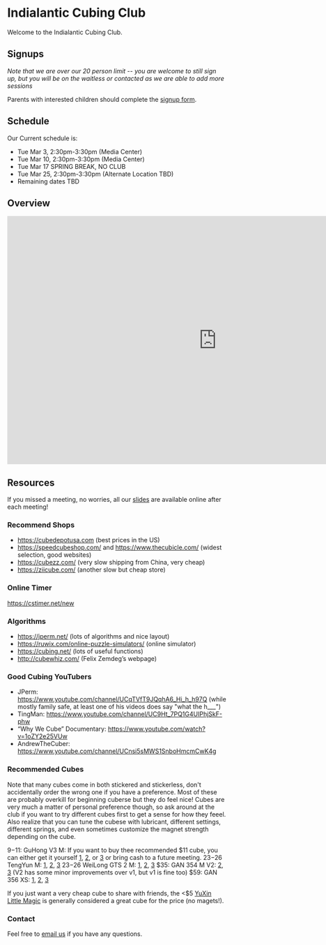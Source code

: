 # Indialantic Cubing Club

Welcome to the Indialantic Cubing Club.

## Signups

*Note that we are over our 20 person limit -- you are welcome to still sign up, but you will be on the waitless or contacted as we are able to add more sessions*

Parents with interested children should complete the [signup form](https://forms.gle/wQP9UqDBvwxYibyG9).

## Schedule

Our Current schedule is:

- Tue Mar 3, 2:30pm-3:30pm (Media Center)
- Tue Mar 10, 2:30pm-3:30pm (Media Center)
- Tue Mar 17 SPRING BREAK, NO CLUB
- Tue Mar 25, 2:30pm-3:30pm (Alternate Location TBD)
- Remaining dates TBD

## Overview

<iframe src="https://docs.google.com/presentation/d/e/2PACX-1vRL_ZxHZzh_5VdnAZWCkg9VQ-MwRE0gSN-7rYBAKVZjfvZWGgxfKJWbxqvR86nrWfIy3RLGa01Ts405/embed?start=false&loop=false&delayms=5000" frameborder="0" width="960" height="569" allowfullscreen="true" mozallowfullscreen="true" webkitallowfullscreen="true"></iframe>

## Resources

If you missed a meeting, no worries, all our [slides](https://drive.google.com/drive/u/0/folders/1Ews8dUe3AFnRn6iTm5Vc3st5mb_zcouR) are available online after each meeting!

### Recommend Shops

- https://cubedepotusa.com (best prices in the US)
- https://speedcubeshop.com/ and https://www.thecubicle.com/ (widest selection, good websites)
- https://cubezz.com/ (very slow shipping from China, very cheap)
- https://ziicube.com/ (another slow but cheap store)

### Online Timer

https://cstimer.net/new

### Algorithms

- https://jperm.net/ (lots of algorithms and nice layout)
- https://ruwix.com/online-puzzle-simulators/ (online simulator)
- https://cubing.net/ (lots of useful functions)
- http://cubewhiz.com/ (Felix Zemdeg’s webpage)

### Good Cubing YouTubers

- JPerm: https://www.youtube.com/channel/UCqTVfT9JQqhA6_Hi_h_h97Q (while mostly family safe, at least one of his videos does say "what the h___")
- TingMan: https://www.youtube.com/channel/UC9Ht_7PQ1G4UIPhjSkF-phw
- “Why We Cube” Documentary: https://www.youtube.com/watch?v=1oZY2e25VUw
- AndrewTheCuber: https://www.youtube.com/channel/UCnsi5sMWS1SnboHmcmCwK4g

### Recommended Cubes

Note that many cubes come in both stickered and stickerless, don't accidentally order the wrong one if you have a preference. Most of these are probably overkill for beginning cuberse but they do feel nice! Cubes are very much a matter of personal preference though, so ask around at the club if you want to try different cubes first to get a sense for how they feeel. Also realize that you can tune the cubese with lubricant, different settings, different springs, and even sometimes customize the magnet strength depending on the cube. 

$9-$11: GuHong V3 M: If you want to buy thee recommended $11 cube, you can either get it yourself [1](https://cubedepotusa.com/products/dayan-guhong-v3-m), [2](https://speedcubeshop.com/products/dayan-guhong-v3-magnetic-3x3), or [3](https://www.thecubicle.com/products/dayan-guhong-v3-m) or bring cash to a future meeting.
$23-$26 TengYun M: [1](https://cubedepotusa.com/collections/new-products/products/dayan-tengyun-m-3x3), [2](https://speedcubeshop.com/products/dayan-tengyun-m-3x3), [3](https://www.thecubicle.com/products/dayan-tengyun-m-3x3)
$23-$26 WeiLong GTS 2 M: [1](https://cubedepotusa.com/products/moyu-weilong-gts2-m), [2](https://speedcubeshop.com/products/moyu-weilong-gts2-m-3x3), [3](https://www.thecubicle.com/products/moyu-weilong-gts2-m)
$35: GAN 354 M V2: [2](https://speedcubeshop.com/products/gan-354-magnetic-3x3-v2), [3](https://www.thecubicle.com/products/gan354-m-v2) (V2 has some minor improvements over v1, but v1 is fine too)
$59: GAN 356 XS: [1](https://cubedepotusa.com/products/gan356-xs), [2](https://speedcubeshop.com/products/gan-356-xs-magnetic-3x3), [3](https://www.thecubicle.com/products/gan356-xs)

If you just want a very cheap cube to share with friends, the <$5 [YuXin Little Magic](https://cubedepotusa.com/products/yuxin-little-magic-3x3) is generally considered a great cube for the price (no magets!).

### Contact

Feel free to [email us](mailto:team@indialanticcubing.club) if you have any questions.
